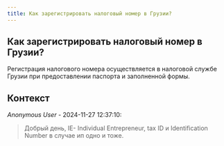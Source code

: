 ```yaml
---
title: Как зарегистрировать налоговый номер в Грузии?
---
```


## Как зарегистрировать налоговый номер в Грузии?

Регистрация налогового номера осуществляется в налоговой службе Грузии при предоставлении паспорта и заполненной формы.

## Контекст

_Anonymous User_ - 2024-11-27 12:37:10:

> Добрый день, IE- Individual Entrepreneur, tax ID и Identification Number в случае ип одно и тоже.
